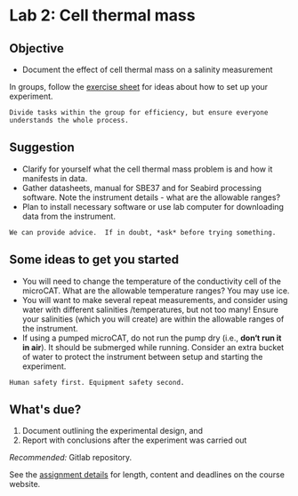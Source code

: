# Lab 2: Cell thermal mass

## Objective
- Document the effect of cell thermal mass on a salinity measurement

In groups, follow the [exercise sheet](../exercise/lab-2-cell-thermal-mass) for ideas about how to set up your experiment.

```{tip}
Divide tasks within the group for efficiency, but ensure everyone understands the whole process.
```

## Suggestion
- Clarify for yourself what the cell thermal mass problem is and how it manifests in data.
- Gather datasheets, manual for SBE37 and for Seabird processing software. Note the instrument details - what are the allowable ranges?
- Plan to install necessary software or use lab computer for downloading data from the instrument.

```{tip}
We can provide advice.  If in doubt, *ask* before trying something.
```

## Some ideas to get you started

- You will need to change the temperature of the conductivity cell of the microCAT. What are the allowable temperature ranges? You may use ice.
- You will want to make several repeat measurements, and consider using water with different salinities /temperatures, but not too many! Ensure your salinities (which you will create) are within the allowable ranges of the instrument.
- If using a pumped microCAT, do not run the pump dry (i.e., **don‘t run it in air**). It should be submerged while running. Consider an extra bucket of water to protect the instrument between setup and starting the experiment.



```{warning}
Human safety first. Equipment safety second.
```

## What's due?

1. Document outlining the experimental design, and
2. Report with conclusions after the experiment was carried out

*Recommended:* Gitlab repository.

See the [assignment details](../exercise/assignment-lab) for length, content and deadlines on the course website.